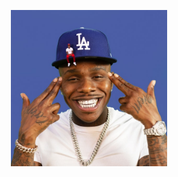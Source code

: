 <a href="https://dababy-yeahyeah.vercel.app/"><p align="center">
<img height=250 src="https://github.com/MattLawz/dababy/blob/main/public/dababy.jpg?raw=true"/>
  
 
 
 
